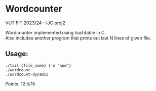 # Wordcounter
VUT FIT 2023/24 - IJC proj2  

Wordcounter implemented using hashtable in C.  
Also includes another program that prints out last N lines of given file.  

## Usage:
`./tail {file_name} {-n "num"}`  
`./wordcount`  
`./wordcount-dynamic`  

Points: 12.5/15
